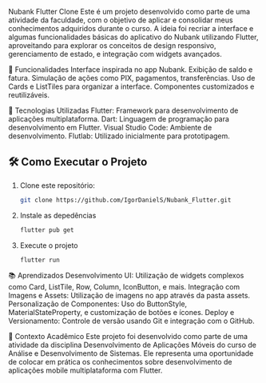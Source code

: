 Nubank Flutter Clone
Este é um projeto desenvolvido como parte de uma atividade da faculdade, com o objetivo de aplicar e consolidar meus conhecimentos adquiridos durante o curso. A ideia foi recriar a interface e algumas funcionalidades básicas do aplicativo do Nubank utilizando Flutter, aproveitando para explorar os conceitos de design responsivo, gerenciamento de estado, e integração com widgets avançados.

📱 Funcionalidades
Interface inspirada no app Nubank.
Exibição de saldo e fatura.
Simulação de ações como PIX, pagamentos, transferências.
Uso de Cards e ListTiles para organizar a interface.
Componentes customizados e reutilizáveis.


🚀 Tecnologias Utilizadas
Flutter: Framework para desenvolvimento de aplicações multiplataforma.
Dart: Linguagem de programação para desenvolvimento em Flutter.
Visual Studio Code: Ambiente de desenvolvimento.
Flutlab: Utilizado inicialmente para prototipagem.

## 🛠 Como Executar o Projeto

1. Clone este repositório:
   ```bash
   git clone https://github.com/IgorDanielS/Nubank_Flutter.git

2. Instale as depedências
   ```bash
   flutter pub get

3. Execute o projeto
   ```bash
   flutter run
   ```



📚 Aprendizados
Desenvolvimento UI: Utilização de widgets complexos como Card, ListTile, Row, Column, IconButton, e mais.
Integração com Imagens e Assets: Utilização de imagens no app através da pasta assets.
Personalização de Componentes: Uso do ButtonStyle, MaterialStateProperty, e customização de botões e ícones.
Deploy e Versionamento: Controle de versão usando Git e integração com o GitHub.


📅 Contexto Acadêmico
Este projeto foi desenvolvido como parte de uma atividade da disciplina Desenvolvimento de Aplicações Móveis do curso de Análise e Desenvolvimento de Sistemas. Ele representa uma oportunidade de colocar em prática os conhecimentos sobre desenvolvimento de aplicações mobile multiplataforma com Flutter.
